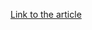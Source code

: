 [Link to the article](https://www.securityweek.com/lottie-player-supply-chain-attack-targets-cryptocurrency-wallets/)
